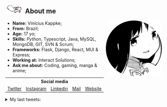 <h2><img src="res/kyubey.gif"> About me</h2>

<ul align="left">
    <img src="res/hameru.png" align="right" height="180px">
    <li><strong>Name:</strong> Vinícius Kappke;</li>
    <li><strong>From:</strong> Brazil;</li>
    <li><strong>Age:</strong> 17 yo;</li>
    <li><strong>Skills:</strong> <em>Python</em>, Typescript, Java, MySQL, MongoDB, GIT, SVN & Scrum;</li>
    <li><strong>Frameworks:</strong> Flask, Django, React, MUI & Express;</li>
    <li><strong>Working at:</strong> Interact Solutions;</li>
    <li><strong>Ask me about:</strong> Coding, gaming, manga & anime;</li>
</ul>
<h2 style="font-size: 0; margin-top: 5px;"></h2>


<table align="center">
    <tr>
        <th colspan="5">Social media</th>
    </tr>
    <tr>
        <td><a href="https://www.twitter.com/yts0l">Twitter</a></td>
        <td><a href="https://www.instagram.com/vini.kkkappke/">Instagram</a></td>
        <td><a href="https://www.linkedin.com/in/viniciuskappke/">Linkedin</a></td>
        <td><a href="mailto:vinicius@kappke.tech">Mail</a></td>
        <td><a href="https://kappke.tech/">Website</a></td>
    </tr>
</table>

<details>
    <summary>
        My last tweets:
    </summary>

<!-- last_tweet starts -->
* concordo, aí dava pra diminuir os impostos
* mfw call of cthulhu normie?
* RT @fuckedupmadoka: i was so lonely and sad..but no one could understand how i felt!
* RT @GreenTextRepost: - [Link](https://twitter.com/GreenTextRepost/status/1528181175264587778/photo/1) 
* @Jotapekl conseguiu trabalhando com o c#

<!-- last_tweet ends -->
</details>
